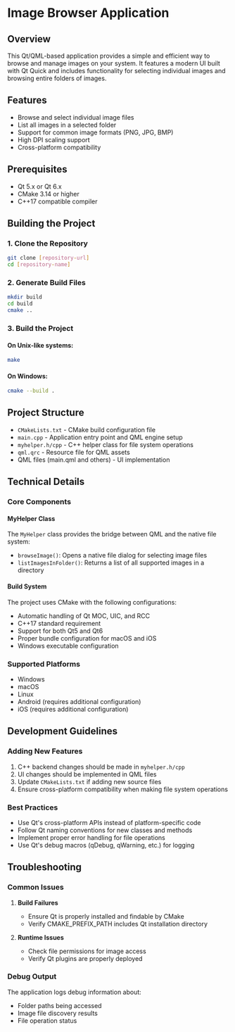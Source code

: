 # Image Browser Application

## Overview
This Qt/QML-based application provides a simple and efficient way to browse and manage images on your system. It features a modern UI built with Qt Quick and includes functionality for selecting individual images and browsing entire folders of images.

## Features
- Browse and select individual image files
- List all images in a selected folder
- Support for common image formats (PNG, JPG, BMP)
- High DPI scaling support
- Cross-platform compatibility

## Prerequisites
- Qt 5.x or Qt 6.x
- CMake 3.14 or higher
- C++17 compatible compiler

## Building the Project

### 1. Clone the Repository
```bash
git clone [repository-url]
cd [repository-name]
```

### 2. Generate Build Files
```bash
mkdir build
cd build
cmake ..
```

### 3. Build the Project
#### On Unix-like systems:
```bash
make
```

#### On Windows:
```bash
cmake --build .
```

## Project Structure
- `CMakeLists.txt` - CMake build configuration file
- `main.cpp` - Application entry point and QML engine setup
- `myhelper.h/cpp` - C++ helper class for file system operations
- `qml.qrc` - Resource file for QML assets
- QML files (main.qml and others) - UI implementation

## Technical Details

### Core Components

#### MyHelper Class
The `MyHelper` class provides the bridge between QML and the native file system:
- `browseImage()`: Opens a native file dialog for selecting image files
- `listImagesInFolder()`: Returns a list of all supported images in a directory

#### Build System
The project uses CMake with the following configurations:
- Automatic handling of Qt MOC, UIC, and RCC
- C++17 standard requirement
- Support for both Qt5 and Qt6
- Proper bundle configuration for macOS and iOS
- Windows executable configuration

### Supported Platforms
- Windows
- macOS
- Linux
- Android (requires additional configuration)
- iOS (requires additional configuration)

## Development Guidelines

### Adding New Features
1. C++ backend changes should be made in `myhelper.h/cpp`
2. UI changes should be implemented in QML files
3. Update `CMakeLists.txt` if adding new source files
4. Ensure cross-platform compatibility when making file system operations

### Best Practices
- Use Qt's cross-platform APIs instead of platform-specific code
- Follow Qt naming conventions for new classes and methods
- Implement proper error handling for file operations
- Use Qt's debug macros (qDebug, qWarning, etc.) for logging

## Troubleshooting

### Common Issues
1. **Build Failures**
   - Ensure Qt is properly installed and findable by CMake
   - Verify CMAKE_PREFIX_PATH includes Qt installation directory
   
2. **Runtime Issues**
   - Check file permissions for image access
   - Verify Qt plugins are properly deployed

### Debug Output
The application logs debug information about:
- Folder paths being accessed
- Image file discovery results
- File operation status
